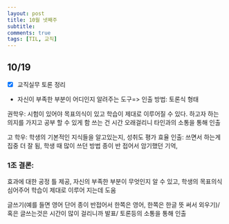 ```yaml
---
layout: post
title: 10월 넷째주
subtitle: 
comments: true
tags: [TIL, 교직]
---
```


## 10/19

- [x] 교직실무 토론 정리
- 자신이 부족한 부분이 어디인지 알려주는 도구=> 
인출 방법: 토론식 형태

권학우: 시험이 있어야 목표의식이 있고 학습이 제대로 이루어질 수 있다. 하고자 하는 의지를 가지고 공부 할 수 있게 함
쓰는 건 시간 오래걸리니 타인과의 소통을 통해 인출

고 학우: 학생의 기본적인 지식들을 알고있는지, 성취도 평가
효율 인출: 쓰면서 하는게 집중 더 잘 됨, 학생 때 많이 쓰던 방법 종이 반 접어서 암기했던 기억, 

### 1조 결론: 
효과에 대한 공정 틀 제공, 자신의 부족한 부분이 무엇인지 알 수 있고, 학생의 목표의식 심어주어 학습이 제대로 이루어 지는데 도움

글쓰기(예를 들면 영어 단어 종이 반접어서 한쪽은 영어, 한쪽은 한글 뜻 써서 외우기)/ 혹은 글쓰는것은 시간이 많이 걸리니까 발표/ 토론등의 소통을 통해 인출


